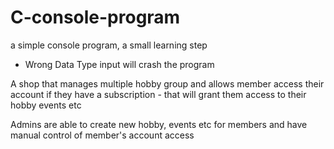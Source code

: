 # C-console-program
a simple console program, a small learning step


- Wrong Data Type input will crash the program

A shop that manages multiple hobby group and allows member access their account if they have a subscription - that will grant them access to their hobby events etc

Admins are able to create new hobby, events etc for members and have manual control of member's account access
